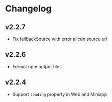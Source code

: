 # Changelog

## v2.2.7

- Fix fallbackSource with error alicdn source uri

## v2.2.6

- Format npm output files

## v2.2.4

- Support `loading` property in Web and Miniapp
